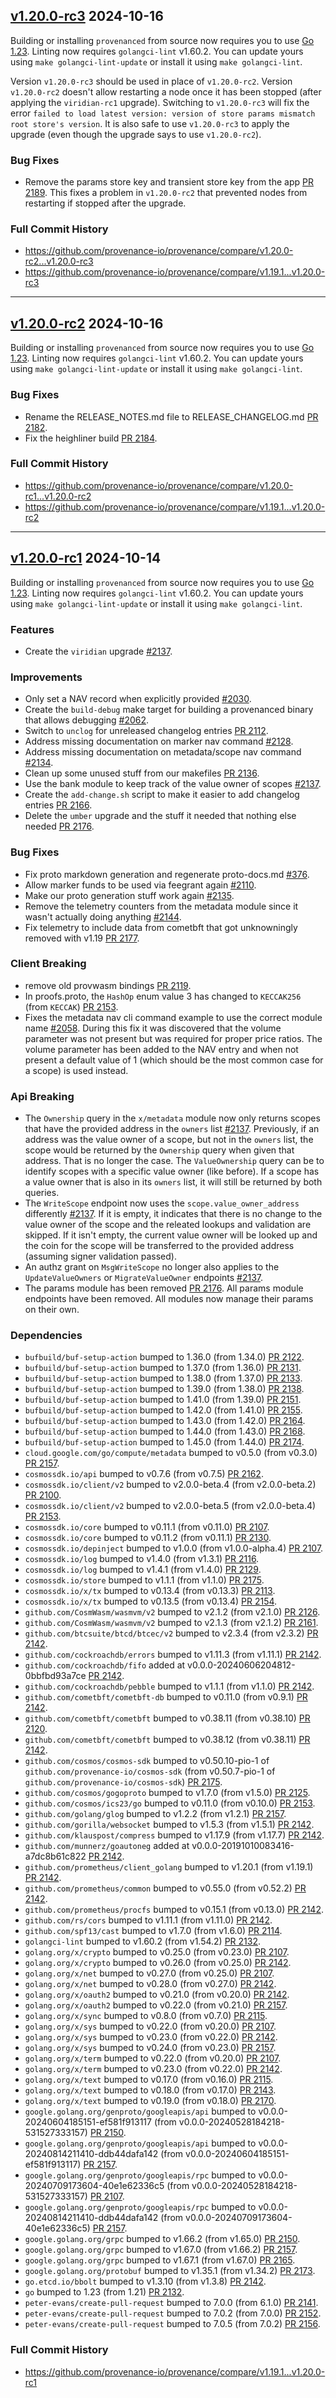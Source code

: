 ## [v1.20.0-rc3](https://github.com/provenance-io/provenance/releases/tag/v1.20.0-rc3) 2024-10-16

Building or installing `provenanced` from source now requires you to use [Go 1.23](https://golang.org/dl/).
Linting now requires `golangci-lint` v1.60.2. You can update yours using `make golangci-lint-update` or install it using `make golangci-lint`.

Version `v1.20.0-rc3` should be used in place of `v1.20.0-rc2`. Version `v1.20.0-rc2` doesn't allow restarting a node once it has been stopped (after applying the `viridian-rc1` upgrade). Switching to `v1.20.0-rc3` will fix the error `failed to load latest version: version of store params mismatch root store's version`. It is also safe to use `v1.20.0-rc3` to apply the upgrade (even though the upgrade says to use `v1.20.0-rc2`).

### Bug Fixes

* Remove the params store key and transient store key from the app [PR 2189](https://github.com/provenance-io/provenance/pull/2189).
  This fixes a problem in `v1.20.0-rc2` that prevented nodes from restarting if stopped after the upgrade.

### Full Commit History

* https://github.com/provenance-io/provenance/compare/v1.20.0-rc2...v1.20.0-rc3
* https://github.com/provenance-io/provenance/compare/v1.19.1...v1.20.0-rc3

---

## [v1.20.0-rc2](https://github.com/provenance-io/provenance/releases/tag/v1.20.0-rc2) 2024-10-16

Building or installing `provenanced` from source now requires you to use [Go 1.23](https://golang.org/dl/).
Linting now requires `golangci-lint` v1.60.2. You can update yours using `make golangci-lint-update` or install it using `make golangci-lint`.

### Bug Fixes

* Rename the RELEASE_NOTES.md file to RELEASE_CHANGELOG.md [PR 2182](https://github.com/provenance-io/provenance/pull/2182).
* Fix the heighliner build [PR 2184](https://github.com/provenance-io/provenance/pull/2184).

### Full Commit History

* https://github.com/provenance-io/provenance/compare/v1.20.0-rc1...v1.20.0-rc2
* https://github.com/provenance-io/provenance/compare/v1.19.1...v1.20.0-rc2

---

## [v1.20.0-rc1](https://github.com/provenance-io/provenance/releases/tag/v1.20.0-rc1) 2024-10-14

Building or installing `provenanced` from source now requires you to use [Go 1.23](https://golang.org/dl/).
Linting now requires `golangci-lint` v1.60.2. You can update yours using `make golangci-lint-update` or install it using `make golangci-lint`.

### Features

* Create the `viridian` upgrade [#2137](https://github.com/provenance-io/provenance/issues/2137).

### Improvements

* Only set a NAV record when explicitly provided [#2030](https://github.com/provenance-io/provenance/issues/2030).
* Create the `build-debug` make target for building a provenanced binary that allows debugging [#2062](https://github.com/provenance-io/provenance/issues/2062).
* Switch to `unclog` for unreleased changelog entries [PR 2112](https://github.com/provenance-io/provenance/pull/2112).
* Address missing documentation on marker nav command [#2128](https://github.com/provenance-io/provenance/issues/2128).
* Address missing documentation on metadata/scope nav command [#2134](https://github.com/provenance-io/provenance/issues/2134).
* Clean up some unused stuff from our makefiles [PR 2136](https://github.com/provenance-io/provenance/pull/2136).
* Use the bank module to keep track of the value owner of scopes [#2137](https://github.com/provenance-io/provenance/issues/2137).
* Create the `add-change.sh` script to make it easier to add changelog entries [PR 2166](https://github.com/provenance-io/provenance/pull/2166).
* Delete the `umber` upgrade and the stuff it needed that nothing else needed [PR 2176](https://github.com/provenance-io/provenance/pull/2176).

### Bug Fixes

* Fix proto markdown generation and regenerate proto-docs.md [#376](https://github.com/provenance-io/provenance/issues/376).
* Allow marker funds to be used via feegrant again [#2110](https://github.com/provenance-io/provenance/issues/2110).
* Make our proto generation stuff work again [#2135](https://github.com/provenance-io/provenance/issues/2135).
* Remove the telemetry counters from the metadata module since it wasn't actually doing anything [#2144](https://github.com/provenance-io/provenance/issues/2144).
* Fix telemetry to include data from cometbft that got unknowningly removed with v1.19 [PR 2177](https://github.com/provenance-io/provenance/pull/2177).

### Client Breaking

* remove old provwasm bindings [PR 2119](https://github.com/provenance-io/provenance/pull/2119).
* In proofs.proto, the `HashOp` enum value 3 has changed to `KECCAK256` (from `KECCAK`) [PR 2153](https://github.com/provenance-io/provenance/pull/2153).
* Fixes the metadata nav cli command example to use the correct module name [#2058](https://github.com/provenance-io/provenance/issues/2058).
  During this fix it was discovered that the volume parameter was not present but was required for proper price ratios.  The volume
  parameter has been added to the NAV entry and when not present a default value of 1 (which should be the most common case for a scope) is
  used instead.

### Api Breaking

* The `Ownership` query in the `x/metadata` module now only returns scopes that have the provided address in the `owners` list [#2137](https://github.com/provenance-io/provenance/issues/2137).
  Previously, if an address was the value owner of a scope, but not in the `owners` list, the scope would be returned
  by the `Ownership` query when given that address.  That is no longer the case.
  The `ValueOwnership` query can be to identify scopes with a specific value owner (like before).
  If a scope has a value owner that is also in its `owners` list, it will still be returned by both queries.
* The `WriteScope` endpoint now uses the `scope.value_owner_address` differently [#2137](https://github.com/provenance-io/provenance/issues/2137).
  If it is empty, it indicates that there is no change to the value owner of the scope and the releated lookups and validation
  are skipped. If it isn't empty, the current value owner will be looked up and the coin for the scope will be transferred to
  the provided address (assuming signer validation passed).
* An authz grant on `MsgWriteScope` no longer also applies to the `UpdateValueOwners` or `MigrateValueOwner` endpoints [#2137](https://github.com/provenance-io/provenance/issues/2137).
* The params module has been removed [PR 2176](https://github.com/provenance-io/provenance/pull/2176).
  All params module endpoints have been removed. All modules now manage their params on their own.

### Dependencies

* `bufbuild/buf-setup-action` bumped to 1.36.0 (from 1.34.0) [PR 2122](https://github.com/provenance-io/provenance/pull/2122).
* `bufbuild/buf-setup-action` bumped to 1.37.0 (from 1.36.0) [PR 2131](https://github.com/provenance-io/provenance/pull/2131).
* `bufbuild/buf-setup-action` bumped to 1.38.0 (from 1.37.0) [PR 2133](https://github.com/provenance-io/provenance/pull/2133).
* `bufbuild/buf-setup-action` bumped to 1.39.0 (from 1.38.0) [PR 2138](https://github.com/provenance-io/provenance/pull/2138).
* `bufbuild/buf-setup-action` bumped to 1.41.0 (from 1.39.0) [PR 2151](https://github.com/provenance-io/provenance/pull/2151).
* `bufbuild/buf-setup-action` bumped to 1.42.0 (from 1.41.0) [PR 2155](https://github.com/provenance-io/provenance/pull/2155).
* `bufbuild/buf-setup-action` bumped to 1.43.0 (from 1.42.0) [PR 2164](https://github.com/provenance-io/provenance/pull/2164).
* `bufbuild/buf-setup-action` bumped to 1.44.0 (from 1.43.0) [PR 2168](https://github.com/provenance-io/provenance/pull/2168).
* `bufbuild/buf-setup-action` bumped to 1.45.0 (from 1.44.0) [PR 2174](https://github.com/provenance-io/provenance/pull/2174).
* `cloud.google.com/go/compute/metadata` bumped to v0.5.0 (from v0.3.0) [PR 2157](https://github.com/provenance-io/provenance/pull/2157).
* `cosmossdk.io/api` bumped to v0.7.6 (from v0.7.5) [PR 2162](https://github.com/provenance-io/provenance/pull/2162).
* `cosmossdk.io/client/v2` bumped to v2.0.0-beta.4 (from v2.0.0-beta.2) [PR 2100](https://github.com/provenance-io/provenance/pull/2100).
* `cosmossdk.io/client/v2` bumped to v2.0.0-beta.5 (from v2.0.0-beta.4) [PR 2153](https://github.com/provenance-io/provenance/pull/2153).
* `cosmossdk.io/core` bumped to v0.11.1 (from v0.11.0) [PR 2107](https://github.com/provenance-io/provenance/pull/2107).
* `cosmossdk.io/core` bumped to v0.11.2 (from v0.11.1) [PR 2130](https://github.com/provenance-io/provenance/pull/2130).
* `cosmossdk.io/depinject` bumped to v1.0.0 (from v1.0.0-alpha.4) [PR 2107](https://github.com/provenance-io/provenance/pull/2107).
* `cosmossdk.io/log` bumped to v1.4.0 (from v1.3.1) [PR 2116](https://github.com/provenance-io/provenance/pull/2116).
* `cosmossdk.io/log` bumped to v1.4.1 (from v1.4.0) [PR 2129](https://github.com/provenance-io/provenance/pull/2129).
* `cosmossdk.io/store` bumped to v1.1.1 (from v1.1.0) [PR 2175](https://github.com/provenance-io/provenance/pull/2175).
* `cosmossdk.io/x/tx` bumped to v0.13.4 (from v0.13.3) [PR 2113](https://github.com/provenance-io/provenance/pull/2113).
* `cosmossdk.io/x/tx` bumped to v0.13.5 (from v0.13.4) [PR 2154](https://github.com/provenance-io/provenance/pull/2154).
* `github.com/CosmWasm/wasmvm/v2` bumped to v2.1.2 (from v2.1.0) [PR 2126](https://github.com/provenance-io/provenance/pull/2126).
* `github.com/CosmWasm/wasmvm/v2` bumped to v2.1.3 (from v2.1.2) [PR 2161](https://github.com/provenance-io/provenance/pull/2161).
* `github.com/btcsuite/btcd/btcec/v2` bumped to v2.3.4 (from v2.3.2) [PR 2142](https://github.com/provenance-io/provenance/pull/2142).
* `github.com/cockroachdb/errors` bumped to v1.11.3 (from v1.11.1) [PR 2142](https://github.com/provenance-io/provenance/pull/2142).
* `github.com/cockroachdb/fifo` added at v0.0.0-20240606204812-0bbfbd93a7ce [PR 2142](https://github.com/provenance-io/provenance/pull/2142).
* `github.com/cockroachdb/pebble` bumped to v1.1.1 (from v1.1.0) [PR 2142](https://github.com/provenance-io/provenance/pull/2142).
* `github.com/cometbft/cometbft-db` bumped to v0.11.0 (from v0.9.1) [PR 2142](https://github.com/provenance-io/provenance/pull/2142).
* `github.com/cometbft/cometbft` bumped to v0.38.11 (from v0.38.10) [PR 2120](https://github.com/provenance-io/provenance/pull/2120).
* `github.com/cometbft/cometbft` bumped to v0.38.12 (from v0.38.11) [PR 2142](https://github.com/provenance-io/provenance/pull/2142).
* `github.com/cosmos/cosmos-sdk` bumped to v0.50.10-pio-1 of `github.com/provenance-io/cosmos-sdk` (from v0.50.7-pio-1 of `github.com/provenance-io/cosmos-sdk`) [PR 2175](https://github.com/provenance-io/provenance/pull/2175).
* `github.com/cosmos/gogoproto` bumped to v1.7.0 (from v1.5.0) [PR 2125](https://github.com/provenance-io/provenance/pull/2125).
* `github.com/cosmos/ics23/go` bumped to v0.11.0 (from v0.10.0) [PR 2153](https://github.com/provenance-io/provenance/pull/2153).
* `github.com/golang/glog` bumped to v1.2.2 (from v1.2.1) [PR 2157](https://github.com/provenance-io/provenance/pull/2157).
* `github.com/gorilla/websocket` bumped to v1.5.3 (from v1.5.1) [PR 2142](https://github.com/provenance-io/provenance/pull/2142).
* `github.com/klauspost/compress` bumped to v1.17.9 (from v1.17.7) [PR 2142](https://github.com/provenance-io/provenance/pull/2142).
* `github.com/munnerz/goautoneg` added at v0.0.0-20191010083416-a7dc8b61c822 [PR 2142](https://github.com/provenance-io/provenance/pull/2142).
* `github.com/prometheus/client_golang` bumped to v1.20.1 (from v1.19.1) [PR 2142](https://github.com/provenance-io/provenance/pull/2142).
* `github.com/prometheus/common` bumped to v0.55.0 (from v0.52.2) [PR 2142](https://github.com/provenance-io/provenance/pull/2142).
* `github.com/prometheus/procfs` bumped to v0.15.1 (from v0.13.0) [PR 2142](https://github.com/provenance-io/provenance/pull/2142).
* `github.com/rs/cors` bumped to v1.11.1 (from v1.11.0) [PR 2142](https://github.com/provenance-io/provenance/pull/2142).
* `github.com/spf13/cast` bumped to v1.7.0 (from v1.6.0) [PR 2114](https://github.com/provenance-io/provenance/pull/2114).
* `golangci-lint` bumped to v1.60.2 (from v1.54.2) [PR 2132](https://github.com/provenance-io/provenance/pull/2132).
* `golang.org/x/crypto` bumped to v0.25.0 (from v0.23.0) [PR 2107](https://github.com/provenance-io/provenance/pull/2107).
* `golang.org/x/crypto` bumped to v0.26.0 (from v0.25.0) [PR 2142](https://github.com/provenance-io/provenance/pull/2142).
* `golang.org/x/net` bumped to v0.27.0 (from v0.25.0) [PR 2107](https://github.com/provenance-io/provenance/pull/2107).
* `golang.org/x/net` bumped to v0.28.0 (from v0.27.0) [PR 2142](https://github.com/provenance-io/provenance/pull/2142).
* `golang.org/x/oauth2` bumped to v0.21.0 (from v0.20.0) [PR 2142](https://github.com/provenance-io/provenance/pull/2142).
* `golang.org/x/oauth2` bumped to v0.22.0 (from v0.21.0) [PR 2157](https://github.com/provenance-io/provenance/pull/2157).
* `golang.org/x/sync` bumped to v0.8.0 (from v0.7.0) [PR 2115](https://github.com/provenance-io/provenance/pull/2115).
* `golang.org/x/sys` bumped to v0.22.0 (from v0.20.0) [PR 2107](https://github.com/provenance-io/provenance/pull/2107).
* `golang.org/x/sys` bumped to v0.23.0 (from v0.22.0) [PR 2142](https://github.com/provenance-io/provenance/pull/2142).
* `golang.org/x/sys` bumped to v0.24.0 (from v0.23.0) [PR 2157](https://github.com/provenance-io/provenance/pull/2157).
* `golang.org/x/term` bumped to v0.22.0 (from v0.20.0) [PR 2107](https://github.com/provenance-io/provenance/pull/2107).
* `golang.org/x/term` bumped to v0.23.0 (from v0.22.0) [PR 2142](https://github.com/provenance-io/provenance/pull/2142).
* `golang.org/x/text` bumped to v0.17.0 (from v0.16.0) [PR 2115](https://github.com/provenance-io/provenance/pull/2115).
* `golang.org/x/text` bumped to v0.18.0 (from v0.17.0) [PR 2143](https://github.com/provenance-io/provenance/pull/2143).
* `golang.org/x/text` bumped to v0.19.0 (from v0.18.0) [PR 2170](https://github.com/provenance-io/provenance/pull/2170).
* `google.golang.org/genproto/googleapis/api` bumped to v0.0.0-20240604185151-ef581f913117 (from v0.0.0-20240528184218-531527333157) [PR 2150](https://github.com/provenance-io/provenance/pull/2150).
* `google.golang.org/genproto/googleapis/api` bumped to v0.0.0-20240814211410-ddb44dafa142 (from v0.0.0-20240604185151-ef581f913117) [PR 2157](https://github.com/provenance-io/provenance/pull/2157).
* `google.golang.org/genproto/googleapis/rpc` bumped to v0.0.0-20240709173604-40e1e62336c5 (from v0.0.0-20240528184218-531527333157) [PR 2107](https://github.com/provenance-io/provenance/pull/2107).
* `google.golang.org/genproto/googleapis/rpc` bumped to v0.0.0-20240814211410-ddb44dafa142 (from v0.0.0-20240709173604-40e1e62336c5) [PR 2157](https://github.com/provenance-io/provenance/pull/2157).
* `google.golang.org/grpc` bumped to v1.66.2 (from v1.65.0) [PR 2150](https://github.com/provenance-io/provenance/pull/2150).
* `google.golang.org/grpc` bumped to v1.67.0 (from v1.66.2) [PR 2157](https://github.com/provenance-io/provenance/pull/2157).
* `google.golang.org/grpc` bumped to v1.67.1 (from v1.67.0) [PR 2165](https://github.com/provenance-io/provenance/pull/2165).
* `google.golang.org/protobuf` bumped to v1.35.1 (from v1.34.2) [PR 2173](https://github.com/provenance-io/provenance/pull/2173).
* `go.etcd.io/bbolt` bumped to v1.3.10 (from v1.3.8) [PR 2142](https://github.com/provenance-io/provenance/pull/2142).
* `go` bumped to 1.23 (from 1.21) [PR 2132](https://github.com/provenance-io/provenance/pull/2132).
* `peter-evans/create-pull-request` bumped to 7.0.0 (from 6.1.0) [PR 2141](https://github.com/provenance-io/provenance/pull/2141).
* `peter-evans/create-pull-request` bumped to 7.0.2 (from 7.0.0) [PR 2152](https://github.com/provenance-io/provenance/pull/2152).
* `peter-evans/create-pull-request` bumped to 7.0.5 (from 7.0.2) [PR 2156](https://github.com/provenance-io/provenance/pull/2156).

### Full Commit History

* https://github.com/provenance-io/provenance/compare/v1.19.1...v1.20.0-rc1

